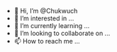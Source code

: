 - 👋 Hi, I’m @Chukwuch
- 👀 I’m interested in ...
- 🌱 I’m currently learning ...
- 💞️ I’m looking to collaborate on ...
- 📫 How to reach me ...

<!---
Chukwuch/Chukwuch is a ✨ special ✨ repository because its `README.md` (this file) appears on your GitHub profile.
You can click the Preview link to take a look at your changes.
--->
